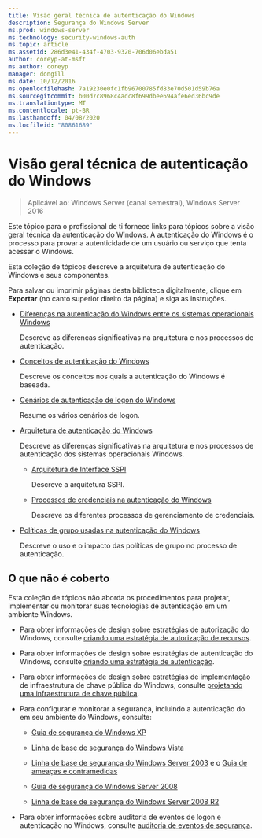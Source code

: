 ```yaml
---
title: Visão geral técnica de autenticação do Windows
description: Segurança do Windows Server
ms.prod: windows-server
ms.technology: security-windows-auth
ms.topic: article
ms.assetid: 286d3e41-434f-4703-9320-706d06ebda51
author: coreyp-at-msft
ms.author: coreyp
manager: dongill
ms.date: 10/12/2016
ms.openlocfilehash: 7a19230e0fc1fb96700785fd83e70d501d59b76a
ms.sourcegitcommit: b00d7c8968c4adc8f699dbee694afe6ed36bc9de
ms.translationtype: MT
ms.contentlocale: pt-BR
ms.lasthandoff: 04/08/2020
ms.locfileid: "80861689"
---
```

# <a name="windows-authentication-technical-overview"></a>Visão geral técnica de autenticação do Windows

>Aplicável ao: Windows Server (canal semestral), Windows Server 2016

Este tópico para o profissional de ti fornece links para tópicos sobre a visão geral técnica da autenticação do Windows. A autenticação do Windows é o processo para provar a autenticidade de um usuário ou serviço que tenta acessar o Windows.

Esta coleção de tópicos descreve a arquitetura de autenticação do Windows e seus componentes.

Para salvar ou imprimir páginas desta biblioteca digitalmente, clique em **Exportar** (no canto superior direito da página) e siga as instruções.

-   [Diferenças na autenticação do Windows entre os sistemas operacionais Windows](https://technet.microsoft.com/library/dn169017.aspx)

    Descreve as diferenças significativas na arquitetura e nos processos de autenticação.

-   [Conceitos de autenticação do Windows](https://technet.microsoft.com/library/dn169018.aspx)

    Descreve os conceitos nos quais a autenticação do Windows é baseada.

-   [Cenários de autenticação de logon do Windows](https://technet.microsoft.com/library/dn169020.aspx)

    Resume os vários cenários de logon.

-   [Arquitetura de autenticação do Windows](https://technet.microsoft.com/library/dn169024.aspx)

    Descreve as diferenças significativas na arquitetura e nos processos de autenticação dos sistemas operacionais Windows.

    -   [Arquitetura de Interface SSPI](https://technet.microsoft.com/library/dn169026.aspx)

        Descreve a arquitetura SSPI.

    -   [Processos de credenciais na autenticação do Windows](https://technet.microsoft.com/library/dn169014.aspx)

        Descreve os diferentes processos de gerenciamento de credenciais.

-   [Políticas de grupo usadas na autenticação do Windows](https://technet.microsoft.com/library/dn169021.aspx)

    Descreve o uso e o impacto das políticas de grupo no processo de autenticação.

## <a name="what-is-not-covered"></a>O que não é coberto
Esta coleção de tópicos não aborda os procedimentos para projetar, implementar ou monitorar suas tecnologias de autenticação em um ambiente Windows.

-   Para obter informações de design sobre estratégias de autorização do Windows, consulte [criando uma estratégia de autorização de recursos](https://technet.microsoft.com/library/cc783368.aspx).

-   Para obter informações de design sobre estratégias de autenticação do Windows, consulte [criando uma estratégia de autenticação](https://technet.microsoft.com/library/cc758124.aspx).

-   Para obter informações de design sobre estratégias de implementação de infraestrutura de chave pública do Windows, consulte [projetando uma infraestrutura de chave pública](https://technet.microsoft.com/library/cc773138.aspx).

-   Para configurar e monitorar a segurança, incluindo a autenticação do em seu ambiente do Windows, consulte:

    -   [Guia de segurança do Windows XP](https://www.microsoft.com/download/details.aspx?id=962)

    -   [Linha de base de segurança do Windows Vista](https://technet.microsoft.com/library/dd450978.aspx)

    -   [Linha de base de segurança do Windows Server 2003](https://technet.microsoft.com/library/cc163140.aspx) e o [Guia de ameaças e contramedidas](https://technet.microsoft.com/library/dd162275.aspx)

    -   [Guia de segurança do Windows Server 2008](https://www.microsoft.com/download/details.aspx?id=17606)

    -   [Linha de base de segurança do Windows Server 2008 R2](https://technet.microsoft.com/library/gg236605.aspx)

-   Para obter informações sobre auditoria de eventos de logon e autenticação no Windows, consulte [auditoria de eventos de segurança](https://technet.microsoft.com/library/cc776394.aspx).


